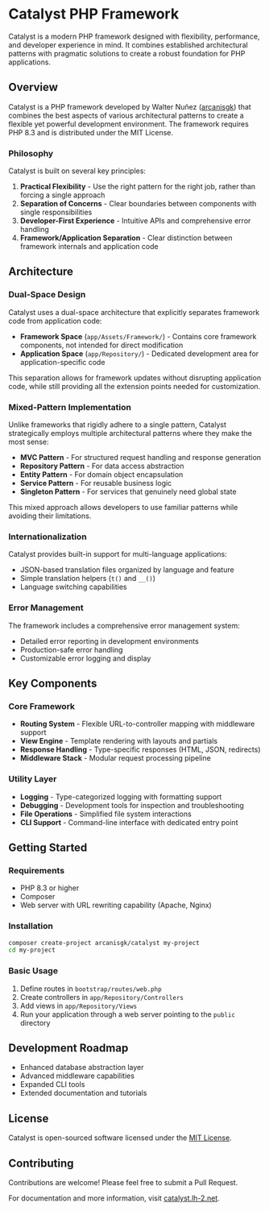 # Catalyst PHP Framework

Catalyst is a modern PHP framework designed with flexibility, performance, and developer experience in mind. It combines established architectural patterns with pragmatic solutions to create a robust
foundation for PHP applications.

## Overview

Catalyst is a PHP framework developed by Walter Nuñez ([arcanisgk](https://github.com/arcanisgk)) that combines the best aspects of various architectural patterns to create a flexible yet powerful
development environment. The framework requires PHP 8.3 and is distributed under the MIT License.

### Philosophy

Catalyst is built on several key principles:

1. **Practical Flexibility** - Use the right pattern for the right job, rather than forcing a single approach
2. **Separation of Concerns** - Clear boundaries between components with single responsibilities
3. **Developer-First Experience** - Intuitive APIs and comprehensive error handling
4. **Framework/Application Separation** - Clear distinction between framework internals and application code

## Architecture

### Dual-Space Design

Catalyst uses a dual-space architecture that explicitly separates framework code from application code:

- **Framework Space** (`app/Assets/Framework/`) - Contains core framework components, not intended for direct modification
- **Application Space** (`app/Repository/`) - Dedicated development area for application-specific code

This separation allows for framework updates without disrupting application code, while still providing all the extension points needed for customization.

### Mixed-Pattern Implementation

Unlike frameworks that rigidly adhere to a single pattern, Catalyst strategically employs multiple architectural patterns where they make the most sense:

- **MVC Pattern** - For structured request handling and response generation
- **Repository Pattern** - For data access abstraction
- **Entity Pattern** - For domain object encapsulation
- **Service Pattern** - For reusable business logic
- **Singleton Pattern** - For services that genuinely need global state

This mixed approach allows developers to use familiar patterns while avoiding their limitations.

### Internationalization

Catalyst provides built-in support for multi-language applications:

- JSON-based translation files organized by language and feature
- Simple translation helpers (`t()` and `__()`)
- Language switching capabilities

### Error Management

The framework includes a comprehensive error management system:

- Detailed error reporting in development environments
- Production-safe error handling
- Customizable error logging and display

## Key Components

### Core Framework

- **Routing System** - Flexible URL-to-controller mapping with middleware support
- **View Engine** - Template rendering with layouts and partials
- **Response Handling** - Type-specific responses (HTML, JSON, redirects)
- **Middleware Stack** - Modular request processing pipeline

### Utility Layer

- **Logging** - Type-categorized logging with formatting support
- **Debugging** - Development tools for inspection and troubleshooting
- **File Operations** - Simplified file system interactions
- **CLI Support** - Command-line interface with dedicated entry point

## Getting Started

### Requirements

- PHP 8.3 or higher
- Composer
- Web server with URL rewriting capability (Apache, Nginx)

### Installation

```bash
composer create-project arcanisgk/catalyst my-project
cd my-project
```

### Basic Usage

1. Define routes in `bootstrap/routes/web.php`
2. Create controllers in `app/Repository/Controllers`
3. Add views in `app/Repository/Views`
4. Run your application through a web server pointing to the `public` directory

## Development Roadmap

- Enhanced database abstraction layer
- Advanced middleware capabilities
- Expanded CLI tools
- Extended documentation and tutorials

## License

Catalyst is open-sourced software licensed under the [MIT License](LICENSE).

## Contributing

Contributions are welcome! Please feel free to submit a Pull Request.

For documentation and more information, visit [catalyst.lh-2.net](https://catalyst.lh-2.net).


